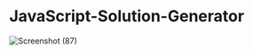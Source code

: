 # JavaScript-Solution-Generator
![Screenshot (87)](https://github.com/AbhijeetDotexe/JavaScript-Solution-Generator/assets/82932131/21213510-b0a7-4b15-b7f2-c69462c0bfc9)

